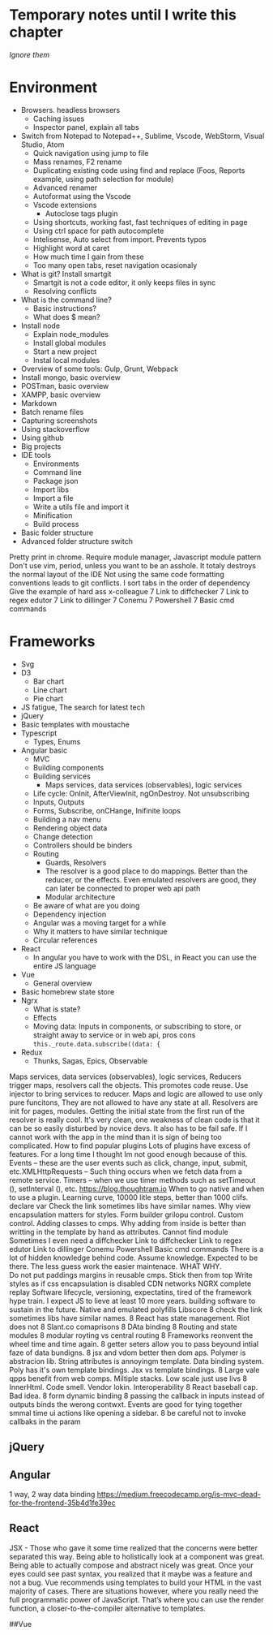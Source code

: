 # Temporary notes until I write this chapter
*Ignore them*

# Environment
- Browsers. headless browsers
	- Caching issues
	- Inspector panel, explain all tabs
- Switch from Notepad to Notepad++, Sublime, Vscode, WebStorm, Visual Studio, Atom
	- Quick navigation using jump to file
	- Mass renames, F2 rename
	- Duplicating existing code using find and replace (Foos, Reports example, using path selection for module)
	- Advanced renamer
	- Autoformat using the Vscode
	- Vscode extensions
		- Autoclose tags plugin
	- Using shortcuts, working fast, fast techniques of editing in page
	- Using ctrl space for path autocomplete
	- Intelisense, Auto select from import. Prevents typos
	- Highlight word at caret
	- How much time I gain from these
	- Too many open tabs, reset navigation ocasionaly
- What is git? Install smartgit
	- Smartgit is not a code editor, it only keeps files in sync
	- Resolving conflicts
- What is the command line?
	- Basic instructions?
	- What does $ mean?
- Install node
	- Explain node_modules
	- Install global modules
	- Start a new project
	- Instal local modules
- Overview of some tools: Gulp, Grunt, Webpack
- Install mongo, basic overview
- POSTman, basic overview
- XAMPP, basic overview
- Markdown
- Batch rename files
- Capturing screenshots
- Using stackoverflow
- Using github
- Big projects
- IDE tools
	- Environments
	- Command line
	- Package json
	- Import libs
	- Import a file
	- Write a utils file and import it
	- Minification
	- Build process
- Basic folder structure
- Advanced folder structure switch

Pretty print in chrome.
Require module manager, 
Javascript module pattern
Don't use vim, period, unless you want to be an asshole. It totaly destroys the normal layout of the IDE
Not using the same code formatting conventions leads to git conflicts.
I sort tabs in the order of dependency
Give the example of hard ass x-colleague
7 Link to diffchecker
7 Link to regex edutor
7 Link to dillinger
7 Conemu
7 Powershell
7 Basic cmd commands

# Frameworks
- Svg
- D3
	- Bar chart
	- Line chart
	- Pie chart
- JS fatigue, The search for latest tech
- jQuery
- Basic templates with moustache
- Typescript
	- Types, Enums
- Angular basic
	- MVC
	- Building components
	- Building services
		- Maps services, data services (observables), logic services
	- Life cycle: OnInit, AfterViewInit, ngOnDestroy. Not unsubscribing
	- Inputs, Outputs
	- Forms, Subscribe, onCHange, Inifinite loops
	- Building a nav menu
	- Rendering object data
	- Change detection
	- Controllers should be binders
	- Routing
		- Guards, Resolvers
		- The resolver is a good place to do mappings. Better than the reducer, or the effects. Even emulated resolvers are good, they can later be connected to proper web api path
		- Modular architecture
	- Be aware of what are you doing
	- Dependency injection
	- Angular was a moving target for a while
	- Why it matters to have similar technique
	- Circular references
- React
	- In angular you have to work with the DSL, in React you can use the entire JS language
- Vue
	- General overview
- Basic homebrew state store
- Ngrx
	- What is state?
	- Effects
	- Moving data: Inputs in components, or subscribing to store, or straight away to service or in web api, pros cons `this._route.data.subscribe((data: {`
- Redux
	- Thunks, Sagas, Epics, Observable

Maps services, data services (observables), logic services, 
Reducers trigger maps, resolvers call the objects. 
This promotes code reuse. Use injector to bring services to reducer.
Maps and logic are allowed to use only pure funcitons, 
They are not allowed to have any state at all. 
Resolvers are init for pages, modules. 
Getting the initial state from the first run of the resolver is really cool. 
It's very clean, one weakness of clean code is that it can be so easily disturbed by novice devs. 
It also has to be fail safe.
If I cannot work with the app in the mind than it is sign of being too complicated.
How to find popular plugins
Lots of plugins have excess of features. For a long time I thought Im not good enough because of this.
Events – these are the user events such as click, change, input, submit, etc.XMLHttpRequests – Such thing occurs when we fetch data from a remote service.
Timers – when we use timer methods such as setTimeout (), setInterval (), etc.
https://blog.thoughtram.io
When to go native and when to use a plugin.
Learning curve, 10000 litle steps, better than 1000 clifs.
declare var
Check the link sometimes libs have similar names. 
Why view encapsulation matters for styles. Form builder grilopu control. Custom control. 
Adding classes to cmps. Why adding from inside is better than writting in the template by hand as attributes.
Cannot find module
Sometimes I even need a diffchecker
Link to diffchecker
Link to regex edutor
Link to dillinger
Conemu
Powershell
Basic cmd commands
There is a lot of hidden knowledge behind code. Assume knowledge. Expected to be there. The less guess work the easier maintenace.  WHAT WHY.  
Do not put paddings margins in reusable cmps. Stick then from top
Write styles as if css encapsulation is disabled
CDN networks
NGRX complete replay
Software lifecycle, versioning, expectatins, tired of the framework hype train. I expect JS to lieve at least 10 more years. building software to sustain in the future.
Native and emulated polyfills
Libscore
8 check the link sometimes libs have similar names. 
8 React has state management. Riot does not
8 Slant.co comaprisons
8 DAta binding
8 Routing and state modules
8 modular royting vs central routing
8 Frameworks reonvent the wheel time and time again. 
8 getter seters allow you to pass beyound intial faze of data bundigns. 
8 jsx and vdom better then dom aps. Polymer is abstracion lib. String attributes is annoyingm template. Data binding system. Poly has it's own template bindings. Jsx vs template bindings. 
8 Large vale qpps benefit from web comps. Miltiple stacks. Low scale just use livs 
8 InnerHtml. Code smell. Vendor lokin. Interoperability
8 React baseball cap. Bad idea. 
8 form dynamic binding
8 passing the callback in inputs instead of outputs binds the werong contwxt. Events are good for tying together smmal time ui actions like opening a sidebar. 
8 be careful not to invoke callbaks in the param

## jQuery

## Angular
1 way, 2 way data binding
https://medium.freecodecamp.org/is-mvc-dead-for-the-frontend-35b4d1fe39ec

## React
JSX - Those who gave it some time realized that the concerns were better separated this way. Being able to holistically look at a component was great. Being able to actually compose and abstract nicely was great. Once your eyes could see past syntax, you realized that it maybe was a feature and not a bug.
Vue recommends using templates to build your HTML in the vast majority of cases. There are situations however, where you really need the full programmatic power of JavaScript. That’s where you can use the render function, a closer-to-the-compiler alternative to templates.

##Vue